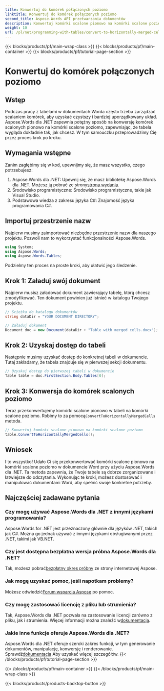 ```yaml
---
title: Konwertuj do komórek połączonych poziomo
linktitle: Konwertuj do komórek połączonych poziomo
second_title: Aspose.Words API przetwarzania dokumentów
description: Konwertuj komórki scalone pionowo na komórki scalone poziomo w dokumentach Word za pomocą Aspose.Words dla .NET. Przewodnik krok po kroku dotyczący płynnego układu tabeli.
weight: 10
url: /pl/net/programming-with-tables/convert-to-horizontally-merged-cells/
---
```


{{< blocks/products/pf/main-wrap-class >}}
{{< blocks/products/pf/main-container >}}
{{< blocks/products/pf/tutorial-page-section >}}

# Konwertuj do komórek połączonych poziomo

## Wstęp

Podczas pracy z tabelami w dokumentach Worda często trzeba zarządzać scalaniem komórek, aby uzyskać czystszy i bardziej uporządkowany układ. Aspose.Words dla .NET zapewnia potężny sposób na konwersję komórek scalonych pionowo na komórki scalone poziomo, zapewniając, że tabela wygląda dokładnie tak, jak chcesz. W tym samouczku przeprowadzimy Cię przez proces krok po kroku.

## Wymagania wstępne

Zanim zagłębimy się w kod, upewnijmy się, że masz wszystko, czego potrzebujesz:

1.  Aspose.Words dla .NET: Upewnij się, że masz bibliotekę Aspose.Words dla .NET. Możesz ją pobrać ze strony[strona wydania](https://releases.aspose.com/words/net/).
2. Środowisko programistyczne: Środowisko programistyczne, takie jak Visual Studio.
3. Podstawowa wiedza z zakresu języka C#: Znajomość języka programowania C#.

## Importuj przestrzenie nazw

Najpierw musimy zaimportować niezbędne przestrzenie nazw dla naszego projektu. Pozwoli nam to wykorzystać funkcjonalności Aspose.Words.

```csharp
using System;
using Aspose.Words;
using Aspose.Words.Tables;
```

Podzielmy ten proces na proste kroki, aby ułatwić jego śledzenie.

## Krok 1: Załaduj swój dokument

Najpierw musisz załadować dokument zawierający tabelę, którą chcesz zmodyfikować. Ten dokument powinien już istnieć w katalogu Twojego projektu.

```csharp
// Ścieżka do katalogu dokumentów
string dataDir = "YOUR DOCUMENT DIRECTORY";

// Załaduj dokument
Document doc = new Document(dataDir + "Table with merged cells.docx");
```

## Krok 2: Uzyskaj dostęp do tabeli

Następnie musimy uzyskać dostęp do konkretnej tabeli w dokumencie. Tutaj zakładamy, że tabela znajduje się w pierwszej sekcji dokumentu.

```csharp
// Uzyskaj dostęp do pierwszej tabeli w dokumencie
Table table = doc.FirstSection.Body.Tables[0];
```

## Krok 3: Konwersja do komórek scalonych poziomo

 Teraz przekonwertujemy komórki scalone pionowo w tabeli na komórki scalone poziomo. Robimy to za pomocą`ConvertToHorizontallyMergedCells` metoda.

```csharp
// Konwertuj komórki scalone pionowo na komórki scalone poziomo
table.ConvertToHorizontallyMergedCells();
```

## Wniosek

I to wszystko! Udało Ci się przekonwertować komórki scalone pionowo na komórki scalone poziomo w dokumencie Word przy użyciu Aspose.Words dla .NET. Ta metoda zapewnia, że Twoje tabele są dobrze zorganizowane i łatwiejsze do odczytania. Wykonując te kroki, możesz dostosować i manipulować dokumentami Word, aby spełnić swoje konkretne potrzeby.

## Najczęściej zadawane pytania

### Czy mogę używać Aspose.Words dla .NET z innymi językami programowania?  
Aspose.Words for .NET jest przeznaczony głównie dla języków .NET, takich jak C#. Można go jednak używać z innymi językami obsługiwanymi przez .NET, takimi jak VB.NET.

### Czy jest dostępna bezpłatna wersja próbna Aspose.Words dla .NET?  
 Tak, możesz pobrać[bezpłatny okres próbny](https://releases.aspose.com/) ze strony internetowej Aspose.

### Jak mogę uzyskać pomoc, jeśli napotkam problemy?  
 Możesz odwiedzić[Forum wsparcia Aspose](https://forum.aspose.com/c/words/8) po pomoc.

### Czy mogę zastosować licencję z pliku lub strumienia?  
Tak, Aspose.Words dla .NET pozwala na zastosowanie licencji zarówno z pliku, jak i strumienia. Więcej informacji można znaleźć w[dokumentacja](https://reference.aspose.com/words/net/).

### Jakie inne funkcje oferuje Aspose.Words dla .NET?  
 Aspose.Words dla .NET oferuje szeroki zakres funkcji, w tym generowanie dokumentów, manipulację, konwersję i renderowanie. Sprawdź[dokumentacja](https://reference.aspose.com/words/net/) Aby uzyskać więcej szczegółów.
{{< /blocks/products/pf/tutorial-page-section >}}

{{< /blocks/products/pf/main-container >}}
{{< /blocks/products/pf/main-wrap-class >}}

{{< blocks/products/products-backtop-button >}}
